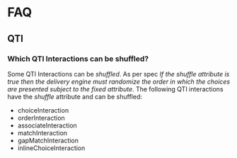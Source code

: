 <!--
parent:
    title: Developer_Guide
author:
    - 'Jérôme Bogaerts'
created_at: '2011-03-18 09:47:57'
updated_at: '2013-03-13 12:51:23'
tags:
    - 'Developer Guide'
-->

FAQ
===

QTI
---

### Which QTI Interactions can be shuffled?

Some QTI Interactions can be *shuffled*. As per spec *If the shuffle attribute is true then the delivery engine must randomize the order in which the choices are presented subject to the fixed attribute*. The following QTI interactions have the *shuffle* attribute and can be shuffled:

-   choiceInteraction
-   orderInteraction
-   associateInteraction
-   matchInteraction
-   gapMatchInteraction
-   inlineChoiceInteraction

